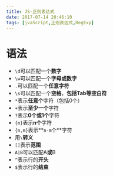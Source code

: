 ```yaml
---
title: JS-正则表达式
date: 2017-07-14 20:46:10
tags: [jvaScript,正则表达式,RegExp]
---
```


# 语法

- `\d`可以匹配一个**数字**
- `\w`可以匹配一个**字母或数字** 
- `.`可以匹配一个**任意字符** 
- `\s`可以匹配一个**空格**，**包括Tab等空白符** 
- `*`表示**任意个**字符（包括0个）
- `+`表示**至少一个**字符
- `?`表示**0个或1个**字符
- `{n}`表示**n个**字符
- `{n,m}`表示**`n-m`个**字符 
- 用`\`**转义** 
- `[]`表示**范围** 
- `A|B`可以匹配A**或**B 
- `^`表示行的**开头** 
- `$`表示行的**结束** 

